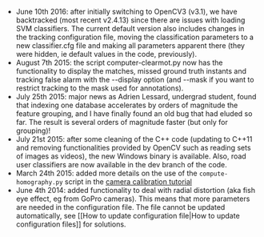 * June 10th 2016: after initially switching to OpenCV3 (v3.1), we have backtracked (most recent v2.4.13) since there are issues with loading SVM classifiers. The current default version also includes changes in the tracking configuration file, moving the classification parameters to a new classifier.cfg file and making all parameters apparent there (they were hidden, ie default values in the code, previously). 
* August 7th 2015: the script computer-clearmot.py now has the functionality to display the matches, missed ground truth instants and tracking false alarm with the --display option (and --mask if you want to restrict tracking to the mask used for annotations).
* July 25th 2015: major news as Adrien Lessard, undergrad student, found that indexing one database accelerates by orders of magnitude the feature grouping, and I have finally found an old bug that had eluded so far. The result is several orders of magnitude faster (but only for grouping)!
* July 21st 2015: after some cleaning of the C++ code (updating to C++11 and removing functionalities provided by OpenCV such as reading sets of images as videos), the new Windows binary is available. Also, road user classifiers are now available in the dev branch of the code. 
* March 24th 2015: added more details on the use of the `compute-homography.py` script in the [camera calibration tutorial](camera-calibration.md)
* June 4th 2014: added functionality to deal with radial distortion (aka fish eye effect, eg from GoPro cameras). This means that more parameters are needed in the configuration file. The file cannot be updated automatically, see [[How to update configuration file|How to update configuration files]] for solutions.
